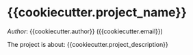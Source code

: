 # {{cookiecutter.project_name}}

*Author*: {{cookiecutter.author}} ({{cookiecutter.email}})

The project is about:
{{cookiecutter.project_description}}